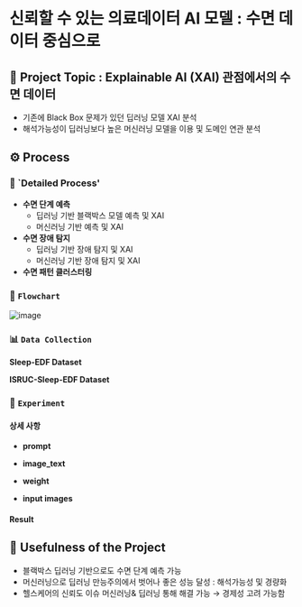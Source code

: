 # 신뢰할 수 있는 의료데이터 AI 모델 : 수면 데이터 중심으로

## 🌟 Project Topic : Explainable AI (XAI) 관점에서의 수면 데이터 

- 기존에 Black Box 문제가 있던 딥러닝 모델 XAI 분석
- 해석가능성이 딥러닝보다 높은 머신러닝 모델을 이용 및 도메인 연관 분석

## ⚙️ **Process**

### 🧩 `Detailed Process'
- **수면 단계 예측**
    - 딥러닝 기반 블랙박스 모델 예측 및 XAI
    - 머신러닝 기반 예측 및 XAI
- **수면 장애 탐지**
    - 딥러닝 기반 장애 탐지 및 XAI
    - 머신러닝 기반 장애 탐지 및 XAI
- **수면 패턴 클러스터링**


### 🧩 `Flowchart`

![image](https://github.com/user-attachments/assets/2ab21a7d-fb10-460c-a7d1-e5d734b279e2)

### 📊 `Data Collection`
**Sleep-EDF Dataset**

**ISRUC-Sleep-EDF Dataset**

### 🧪 `Experiment`


#### 상세 사항
- **prompt** 

- **image_text** 

- **weight** 

- **input images**  


#### **Result**


## 🎯 **Usefulness of the Project**
- 블랙박스 딥러닝 기반으로도 수면 단계 예측 가능
- 머신러닝으로 딥러닝 만능주의에서 벗어나 좋은 성능 달성 : 해석가능성 및 경량화
- 헬스케어의 신뢰도 이슈 머신러닝& 딥러닝 통해 해결 가능 → 경제성 고려 가능함 
